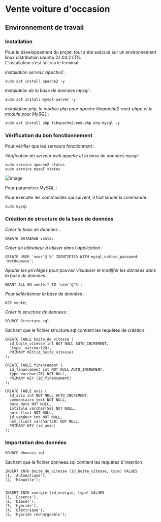 # Vente voiture d'occasion

## Environnement de travail

### Installation

Pour le développement du projet, tout a été exécuté sur un environnement linux distribution ubuntu 22.04.2 LTS.  
L'installation s'est fait via le terminal.  

*Installation serveur apache2 :*

```
sudo apt install apache2 -y
```

*Installation de la base de données mysql :*

```
sudo apt install mysql-server -y
```

*Installation php, le module php pour apache libapache2-mod-phpp et le module pour MySQL :*

```
sudo apt install php libapache2-mod-php php-mysql -y
```

### Vérification du bon fonctionnement

Pour vérifier que les serveurs fonctionnent :

*Vérification du serveur web apache et la base de données mysql:*

```
sudo service apache2 status
sudo service mysql status
```
![image](https://github.com/nyainasandy/locationVoiture/assets/133758455/ac1b7332-fcd7-4191-a8b2-0cf5e3410044)

Pour paramétrer MySQL :

Pour executer les commandes qui suivent, il faut lancer la commande :
```
sudo mysql
```

### Création de structure de la base de données

*Créer la base de données :*
```
CREATE DATABASE vente;
```

*Créer un utilisateur à utiliser dans l'application :*
```
CREATE USER 'user'@'%' IDENTIFIED WITH mysql_native_password 'motdepasse';
```

*Ajouter les privilèges pour pouvoir visualiser et modifier les données dans la base de données :*
```
GRANT ALL ON vente.* TO 'user'@'%';
```

*Pour séléctionner la base de données :*
```
USE vente;
```

*Créer la structure de données :*
```
SOURCE Structure.sql
```

Sachant que le fichier structure.sql contient les requêtes de création :
```
CREATE TABLE boite_de_vitesse (
  id_boite_vitesse int NOT NULL AUTO_INCREMENT,
  `type` varchar(20),
  PRIMARY KEY(id_boite_vitesse)
);

CREATE TABLE financement (
  id_financement int NOT NULL AUTO_INCREMENT,
  type varchar(20) NOT NULL,
  PRIMARY KEY (id_financement)
);

CREATE TABLE avis (
  id_avis int NOT NULL AUTO_INCREMENT,
  commentaire text NOT NULL,
  date date NOT NULL,
  intitule varchar(50) NOT NULL,
  note float NOT NULL,
  id_vendeur int NOT NULL,
  nom_client varchar(50) NOT NULL,
  PRIMARY KEY (id_avis)
);
```

### Importation des données

```
SOURCE donnees.sql
```

Sachant que le fichier donnees.sql contient les requêtes d'insertion :

```
INSERT INTO boite_de_vitesse (id_boite_vitesse, type) VALUES
(1, 'Automatique'),
(2, 'Manuelle');


INSERT INTO energie (id_energie, type) VALUES
(1, 'Essence'),
(2, 'Diesel'),
(3, 'Hybride'),
(4, 'Electrique'),
(5, 'Hybride rechargeable');
```
